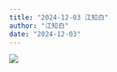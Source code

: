 ```yaml
---
title: "2024-12-03 江知白"
author: "江知白"
date: "2024-12-03"
---
```



![](https://box.zh.yuazhi.cn/410/note/4.jpg)
